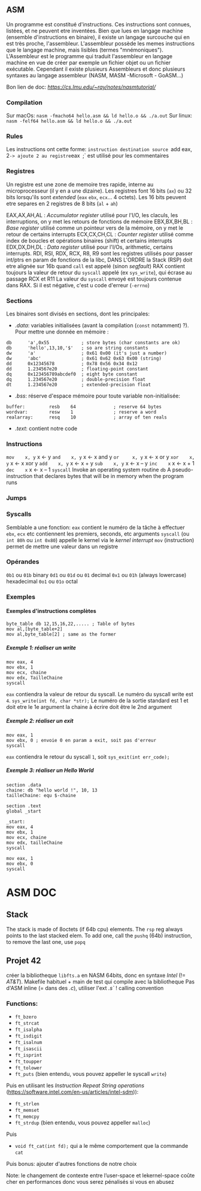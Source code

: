 ## ASM
Un programme est constitué d'instructions.
Ces instructions sont connues, listées, et ne peuvent etre inventées.
Bien que lues en langage machine (ensemble d'instructions en binaire), il existe un langage surcouche qui en est très proche, l'assembleur.
L'assembleur possède les memes instructions que le langage machine, mais lisibles (termes "mnémoniques"). L'Assembleur est le programme qui traduit l'assembleur en langage machine en vue de créer par exemple un fichier objet ou un fichier exécutable.
Cependant il existe plusieurs Assembleurs et donc plusieurs syntaxes au langage assembleur (NASM, MASM -Microsoft - GoASM...)

Bon lien de doc: *https://cs.lmu.edu/~ray/notes/nasmtutorial/*

### Compilation
Sur macOs: `nasm -fmacho64 hello.asm && ld hello.o && ./a.out`
Sur linux: `nasm -felf64 hello.asm && ld hello.o && ./a.out`

### Rules
Les instructions ont cette forme: `instruction destination source
`add eax, 2` -> ajoute 2 au registre `eax`
`;` est utilisé pour les commentaires

### Registres
Un registre est une zone de memoire tres rapide, interne au microprocesseur (il y en a une dizaine). Les registres font 16 bits (`ax`) ou 32 bits lorsqu'ils sont *extended* (`eax` `ebx`, `ecx`... 4 octets). Les 16 bits peuvent etre separes en 2 registres de 8 bits (`al` + `ah`)

EAX,AX,AH,AL : *Accumulator register* utilisé pour l'I/O, les claculs, les interruptions, on y met les retours de fonctions de mémoire
EBX,BX,BH,BL : *Base register* utilisé comme un pointeur vers de la mémoire, on y met le retour de certains interrupts
ECX,CX,CH,CL : *Counter register* utilisé comme index de boucles et opérations binaires (shift) et certains interrupts
EDX,DX,DH,DL : *Data register* utilisé pour l'I/Os, arithmetic, certains interrupts.
RDI, RSI, RDX, RCX, R8, R9 sont les registres utilisés pour passer int/ptrs en param de fonctions de la libc, DANS L'ORDRE
la Stack (RSP) doit etre alignée sur 16b quand `call` est appelé (sinon *segfault*)
RAX contient toujours la valeur de retour du `syscall` appelé (ex `sys_write`), qui écrase au passage RCX et R11
La valeur du `syscall` envoyé est toujours contenue dans RAX. Si il est négative, c'est u code d'erreur (`-errno`)

### Sections
Les binaires sont divisés en sections, dont les principales:
- *.data*: variables initialisées (avant la compilation (`const` notamment) ?). Pour mettre une donnée en mémoire :
```
db		'a',0x55            ; store bytes (char constants are ok)
db		'hello',13,10,'$'   ; so are string constants
dw		'a'                 ; 0x61 0x00 (it's just a number)
dw		'abc'               ; 0x61 0x62 0x63 0x00 (string)
dd		0x12345678          ; 0x78 0x56 0x34 0x12
dd		1.234567e20         ; floating-point constant
dq		0x123456789abcdef0  ; eight byte constant
dq		1.234567e20         ; double-precision float
dt		1.234567e20         ; extended-precision float
```
- *.bss*: réserve d'espace mémoire pour toute variable non-initialisée:
```
buffer:         resb    64              ; reserve 64 bytes
wordvar:        resw    1               ; reserve a word
realarray:      resq    10              ; array of ten reals
```
- *.text*: contient notre code 

### Instructions
`mov	x, y`	x ← y
`and	x, y` 	x ← x and y
`or		x, y`	x ← x or y
`xor	x, y` 	x ← x xor y
`add	x, y` 	x ← x + y
`sub	x, y` 	x ← x – y
`inc	x`		x ←  x + 1
`dec	x`		x ←  x – 1
`syscall`		Invoke an operating system routine
`db`			A pseudo-instruction that declares bytes that will be in memory when the program runs

### Jumps


### Syscalls
Semblable a une fonction:
`eax` 			contient le numéro de la tâche à effectuer
`ebx`, `ecx`	etc contiennent les premiers, seconds, etc arguments
`syscall` 		(ou `int 80h` ou `int 0x80`) appelle le kernel via le *kernel interrupt*
`mov`			(instruction) permet de mettre une valeur dans un registre

### Opérandes
`0b1` ou `01b`						binary
`0d1` ou `01d` ou `01`				decimal
`0x1` ou `01h` (always lowercase)	hexadecimal
`0o1` ou `01o`						octal

### Exemples

#### Exemples d'instructions complètes
```
byte_table db 12,15,16,22,..... ; Table of bytes
mov al,[byte_table+2]
mov al,byte_table[2] ; same as the former
```

##### Exemple 1: réaliser un write
```
mov eax, 4
mov ebx, 1
mov ecx, chaine
mov edx, TailleChaine
syscall
```
`eax` contiendra la valeur de retour du syscall.
Le numéro du syscall write est `4`. `sys_write(int fd, char *str);`
Le numéro de la sortie standard est 1 et doit etre le 1e argument
la chaine à écrire doit être le 2nd argument

##### Exemple 2: réaliser un exit
```
mov eax, 1
mov ebx, 0 ; envoie 0 en param a exit, soit pas d'erreur
syscall
```
`eax` contiendra le retour du syscall `1`, soit `sys_exit(int err_code);`

##### Exemple 3: réaliser un *Hello World*
```
section .data
chaine: db "hello world !", 10, 13
tailleChaine: equ $-chaine

section .text
global _start

_start:
mov eax, 4
mov ebx, 1
mov ecx, chaine
mov edx, tailleChaine
syscall

mov eax, 1
mov ebx, 0
syscall
```

# ASM DOC
## Stack
The stack is made of 8octets (if 64b cpu) elements.
The `rsp` reg always points to the last stacked elem.
To add one, call the `pushq` (64b) instruction, to remove the last one, use `popq`

## Projet 42
créer la bibliotheque `libfts.a` en NASM 64bits, donc en syntaxe *Intel* (!= *AT&T*).
Makefile habituel + main de test qui compile avec la bibliotheque
Pas d'ASM inline (= dans des *.c*), utiliser l'ext *.s`*
! calling convention

### Functions:
- `ft_bzero`
- `ft_strcat`
- `ft_isalpha`
- `ft_isdigit`
- `ft_isalnum`
- `ft_isascii`
- `ft_isprint`
- `ft_toupper`
- `ft_tolower`
- `ft_puts` (bien entendu, vous pouvez appeller le syscall `write`)

Puis en utilisant les *Instruction Repeat String operations* (https://software.intel.com/en-us/articles/intel-sdm)):
- `ft_strlen`
- `ft_memset`
- `ft_memcpy`
- `ft_strdup` (bien entendu, vous pouvez appeller `malloc`)

Puis
- `void ft_cat(int fd);` qui a le même comportement que la commande `cat`

Puis bonus: ajouter d'autres fonctions de notre choix

Note: le changement de contexte entre l’user-space et lekernel-space coûte cher en performances donc vous serez pénalisés si vous en abusez

